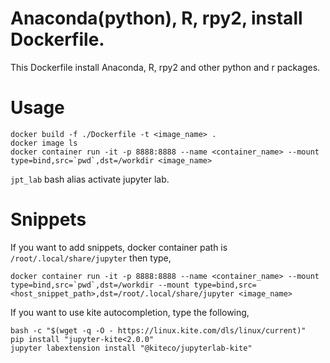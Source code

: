 # Anaconda(python), R, rpy2, install Dockerfile.

This Dockerfile install Anaconda, R, rpy2 and other python and r packages. 

# Usage 
```
docker build -f ./Dockerfile -t <image_name> . 
docker image ls 
docker container run -it -p 8888:8888 --name <container_name> --mount type=bind,src=`pwd`,dst=/workdir <image_name>
``` 

`jpt_lab` bash alias activate jupyter lab. 


# Snippets 
If you want to add snippets, docker container path is `/root/.local/share/jupyter`
then type, 
```
docker container run -it -p 8888:8888 --name <container_name> --mount type=bind,src=`pwd`,dst=/workdir --mount type=bind,src=<host_snippet_path>,dst=/root/.local/share/jupyter <image_name>
```


If you want to use kite autocompletion, type the following, 
```
bash -c "$(wget -q -O - https://linux.kite.com/dls/linux/current)" 
pip install "jupyter-kite<2.0.0" 
jupyter labextension install "@kiteco/jupyterlab-kite" 
```




